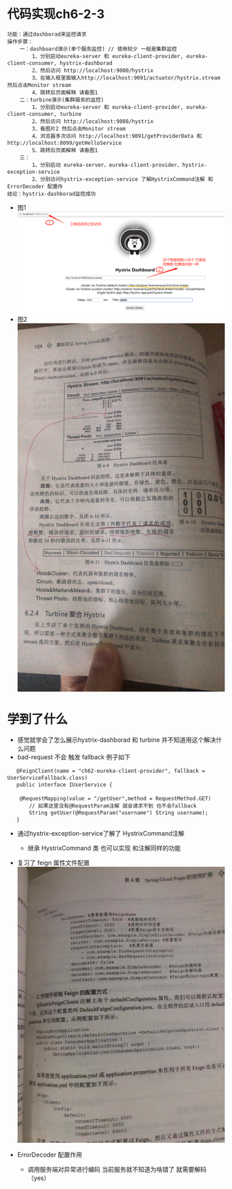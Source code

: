 # 代码实现ch6-2-3

```
功能：通过dashborad来监控请求
操作步骤：
    一：dashboard演示(单个服务监控) // 使用较少 一般是集群监控
        1、分别启动eureka-server 和 eureka-client-provider, eureka-client-consumer, hystrix-dashborad
        2、然后访问 http://localhost:9000/hystrix
        3、在输入框里面输入http://localhost:9091/actuator/hystrix.stream 然后点击Monitor stream
        4、跳转后页面解释 请看图1
    二：turbine演示(集群服务的监控)
        1、分别启动eureka-server 和 eureka-client-provider, eureka-client-consumer, turbine
        2、然后访问 http://localhost:9088/hystrix
        3、看图片2 然后点击Monitor stream
        4、浏览器多次访问 http://localhost:9091/getProviderData 和http://localhost:8099/getHelloService
        5、跳转后页面解释 请看图1
    三：
        1、分别启动 eureka-server、eureka-client-provider、hystrix-exception-service 
        2、分别访问hystrix-exception-service 了解HystrixCommand注解 和 ErrorDecoder 配置作
结论：hystrix-dashborad监控成功
```
- 图1
![image](https://github.com/keepclimbs/springcloud-notes/blob/master/img/623-2.png)
- 图2
![image](https://github.com/keepclimbs/springcloud-notes/blob/master/img/623-1.png)
# 学到了什么
- 感觉就学会了怎么展示hystrix-dashborad 和 turbine 并不知道用这个解决什么问题
- bad-request 不会 触发 fallback 例子如下

```
   @FeignClient(name = "ch62-eureka-client-provider", fallback = UserServiceFallback.class)
   public interface IUserService {
    
    @RequestMapping(value = "/getUser",method = RequestMethod.GET)
       // 如果这里没有@RequestParam注解 就会请求不到 也不会fallback
       String getUser(@RequestParam("username") String username); 
   } 
```
- 通过hystrix-exception-service了解了 HystrixCommand注解
    - 继承 HystrixCommand 类 也可以实现 和注解同样的功能
    
- 复习了 feign 属性文件配置
![image](https://github.com/keepclimbs/springcloud-notes/blob/master/img/623-3.png)

- ErrorDecoder 配置作用
    - 调用服务端对异常进行编码  当前服务就不知道为啥错了 就需要解码 （yes）